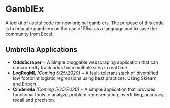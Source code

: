 # GamblEx
A toolkit of useful code for new original gamblers.
The purpose of this code is to educate gamblers on the use of Elixir as a language and to save the community from Excel.

## Umbrella Applications
* **OddsScraper** ~ A Simple pluggable webscraping application that can concurrently track odds from multiple sites in real time.
* **LogRegML** *[Coming 5/25/2020]* ~ A fault-tolerant stack of diversified low footprint logistic regressions using best practices.  Using Sklearn and Erlport.
* **Cinderella** *[Coming 5/25/2020]* ~ A simple application that provides functional tools to analyze problem representation, overfitting, accuracy, recall and precision. 
 
